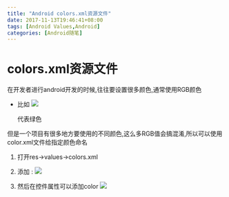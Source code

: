 ```yaml
---
title: "Android colors.xml资源文件"
date: 2017-11-13T19:46:41+08:00
tags: [Android Values,Android]
categories: [Android随笔]
---
```


# colors.xml资源文件

在开发者进行android开发的时候,往往要设置很多颜色,通常使用RGB颜色   

- 比如  ![](http://oz2u8kxpt.bkt.clouddn.com/17-11-25/29329548.jpg)

  代表绿色

但是一个项目有很多地方要使用的不同颜色,这么多RGB值会搞混淆,所以可以使用color.xml文件给指定颜色命名  

1. 打开res->values->colors.xml

2.    添加 :  ![](http://oz2u8kxpt.bkt.clouddn.com/17-11-25/88478205.jpg)


3. 然后在控件属性可以添加color   ![](http://oz2u8kxpt.bkt.clouddn.com/17-11-25/3145393.jpg)
